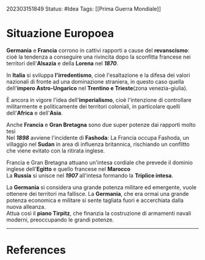 202303151849
Status: #Idea
Tags: [[Prima Guerra Mondiale]]

# Situazione Europoea


**Germania** e **Francia** corrono in cattivi rapporti a cause del **revanscismo**: cioè la tendenza a conseguire una rivincita dopo la sconfitta francese nei territori dell'**Alsazia** e della **Lorena** nel **_1870_**.

In **Italia** si sviluppa **l'irredentismo**, cioè l'esaltazione e la difesa dei valori nazionali di fronte ad una dominazione straniera, in questo caso quella dell'**impero Astro-Ungarico** nel **Trentino e Trieste**(zona venezia-giulia).

È ancora in vigore l'idea dell'**imperialismo**, cioè l'intenzione di controllare militarmente e politicamente dei territori coloniali, in particolare quelli dell'**Africa** e dell'**Asia**.

Anche **Francia** e **Gran Bretagna** sono due super potenze dai rapporti molto tesi\
Nel **_1898_** avviene l'incidente di **Fashoda**: La Francia occupa Fashoda, un villaggio nel **Sudan** in area di influenza britannica, rischiando un conflitto che viene evitato con la ritirata inglese.

Francia e Gran Bretagna attuano un'intesa cordiale che prevede il dominio inglese dell'**Egitto** e quello francese nel **Marocco**\
La **Russia** si unisce nel **_1907_** all'intesa formando la **Triplice intesa**.

La **Germania** si considera una grande potenza militare ed emergente, vuole ottenere dei territori ma fallisce.
La **Germania**, che era ormai una grande potenza economica e militare si sente tagliata fuori e accerchiata dalla nuova alleanza.\
Attua così il **piano Tirpitz**, che finanzia la costruzione di armamenti navali moderni, preoccupando le grandi potenze.



---
# References